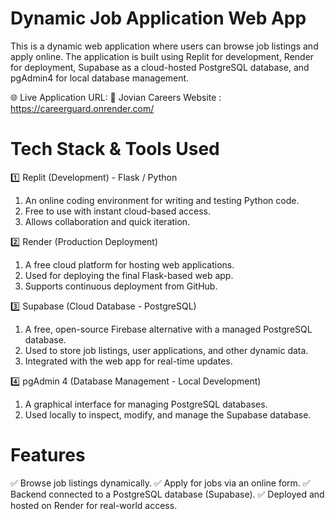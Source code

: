 
# Dynamic Job Application Web App
This is a dynamic web application where users can browse job listings and apply online. The application is built using Replit for development, Render for deployment, Supabase as a cloud-hosted PostgreSQL database, and pgAdmin4 for local database management.

🌐 Live Application URL:
🔗 Jovian Careers Website : https://careerguard.onrender.com/

# Tech Stack & Tools Used

1️⃣ Replit (Development) - Flask / Python
1. An online coding environment for writing and testing Python code.
2. Free to use with instant cloud-based access.
3. Allows collaboration and quick iteration.

2️⃣ Render (Production Deployment)
1. A free cloud platform for hosting web applications.
2. Used for deploying the final Flask-based web app.
3. Supports continuous deployment from GitHub.

3️⃣ Supabase (Cloud Database - PostgreSQL)
1. A free, open-source Firebase alternative with a managed PostgreSQL database.
2. Used to store job listings, user applications, and other dynamic data.
3. Integrated with the web app for real-time updates.


4️⃣ pgAdmin 4 (Database Management - Local Development)
1. A graphical interface for managing PostgreSQL databases.
2. Used locally to inspect, modify, and manage the Supabase database.


# Features
✅ Browse job listings dynamically.
✅ Apply for jobs via an online form.
✅ Backend connected to a PostgreSQL database (Supabase).
✅ Deployed and hosted on Render for real-world access.

